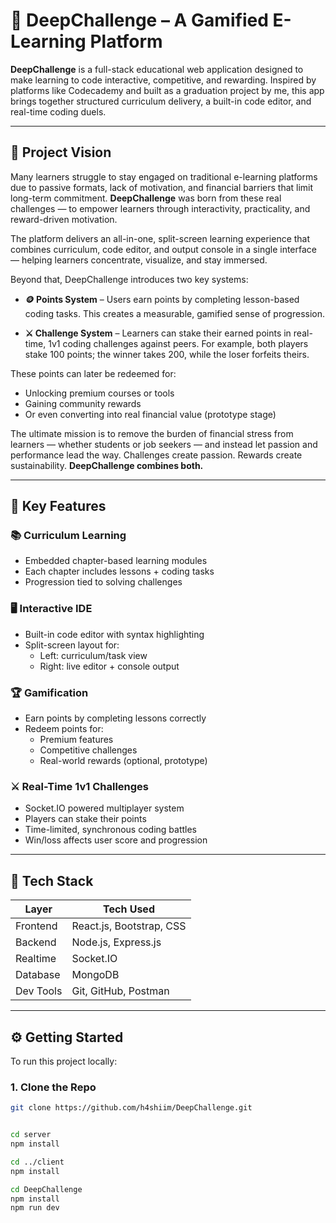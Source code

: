 # 🧠 DeepChallenge – A Gamified E-Learning Platform

**DeepChallenge** is a full-stack educational web application designed to make learning to code interactive, competitive, and rewarding. Inspired by platforms like Codecademy and built as a graduation project by me, this app brings together structured curriculum delivery, a built-in code editor, and real-time coding duels.

---

## 🎯 Project Vision

Many learners struggle to stay engaged on traditional e-learning platforms due to passive formats, lack of motivation, and financial barriers that limit long-term commitment. **DeepChallenge** was born from these real challenges — to empower learners through interactivity, practicality, and reward-driven motivation.

The platform delivers an all-in-one, split-screen learning experience that combines curriculum, code editor, and output console in a single interface — helping learners concentrate, visualize, and stay immersed.

Beyond that, DeepChallenge introduces two key systems:

- **🪙 Points System** – Users earn points by completing lesson-based coding tasks. This creates a measurable, gamified sense of progression.

- **⚔️ Challenge System** – Learners can stake their earned points in real-time, 1v1 coding challenges against peers. For example, both players stake 100 points; the winner takes 200, while the loser forfeits theirs.

These points can later be redeemed for:
- Unlocking premium courses or tools  
- Gaining community rewards  
- Or even converting into real financial value (prototype stage)

The ultimate mission is to remove the burden of financial stress from learners — whether students or job seekers — and instead let passion and performance lead the way. Challenges create passion. Rewards create sustainability. **DeepChallenge combines both.**

---

## 🚀 Key Features

### 📚 Curriculum Learning
- Embedded chapter-based learning modules
- Each chapter includes lessons + coding tasks
- Progression tied to solving challenges

### 🖥️ Interactive IDE
- Built-in code editor with syntax highlighting
- Split-screen layout for:
  - Left: curriculum/task view
  - Right: live editor + console output

### 🏆 Gamification
- Earn points by completing lessons correctly
- Redeem points for:
  - Premium features
  - Competitive challenges
  - Real-world rewards (optional, prototype)

### ⚔️ Real-Time 1v1 Challenges
- Socket.IO powered multiplayer system
- Players can stake their points
- Time-limited, synchronous coding battles
- Win/loss affects user score and progression

---

## 🧰 Tech Stack

| Layer       | Tech Used                  |
|-------------|----------------------------|
| Frontend    | React.js, Bootstrap, CSS   |
| Backend     | Node.js, Express.js        |
| Realtime    | Socket.IO                  |
| Database    | MongoDB                    |
| Dev Tools   | Git, GitHub, Postman       |

---


## ⚙️ Getting Started

To run this project locally:

### 1. Clone the Repo

```bash
git clone https://github.com/h4shiim/DeepChallenge.git


cd server
npm install

cd ../client
npm install

cd DeepChallenge
npm install
npm run dev


